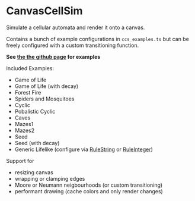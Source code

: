 CanvasCellSim
=============

Simulate a cellular automata and render it onto a canvas.

Contains a bunch of example configurations in `ccs_examples.ts` but can be freely configured with a custom transitioning function.

**See [the the github page](https://mikescher.github.io/CanvasCellSim/) for examples**

Included Examples:
- Game of Life
- Game of Life (with decay)
- Forest Fire
- Spiders and Mosquitoes
- Cyclic
- Pobalistic Cyclic
- Caves
- Mazes1
- Mazes2
- Seed
- Seed (with decay)
- Generic Lifelike (configure via [RuleString](https://www.conwaylife.com/wiki/Rulestring) or [RuleInteger](https://www.conwaylife.com/wiki/Rule_integer))

Support for
- resizing canvas
- wrapping or clamping edges
- Moore or Neumann neigbourhoods (or custom transitioning)
- performant drawing (cache colors and only render changes)